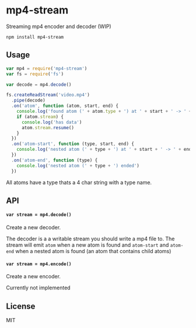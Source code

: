 # mp4-stream

Streaming mp4 encoder and decoder (WIP)

```
npm install mp4-stream
```

## Usage

``` js
var mp4 = require('mp4-stream')
var fs = require('fs')

var decode = mp4.decode()

fs.createReadStream('video.mp4')
  .pipe(decode)
  .on('atom', function (atom, start, end) {
    console.log('found atom (' + atom.type + ') at ' + start + ' -> ' + end)
    if (atom.stream) {
      console.log('has data')
      atom.stream.resume()
    }
  })
  .on('atom-start', function (type, start, end) {
    console.log('nested atom (' + type + ') at ' + start + ' -> ' + end)
  })
  .on('atom-end', function (type) {
    console.log('nested atom (' + type + ') ended')
  })
```

All atoms have a type thats a 4 char string with a type name.

## API

#### `var stream = mp4.decode()`

Create a new decoder.

The decoder is a a writable stream you should write a mp4 file to.
The stream will emit `atom` when a new atom is found and `atom-start` and `atom-end` when a
nested atom is found (an atom that contains child atoms)

#### `var stream = mp4.encode()`

Create a new encoder.

Currently not implemented

## License

MIT
